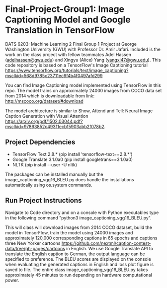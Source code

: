 # Final-Project-Group1: Image Captioning Model and Google Translation in TensorFlow
DATS 6203: Machine Learning 2 Final Group 1 Project at George Washington University (GWU) with Professor Dr. Amir Jafari. Included is the work on the class project with fellow teammates Adel Hassen (adelhassen@gwu.edu) and Xingyu (Alice) Yang (yangxi47@gwu.edu). This code repository is based on a TensorFlow's Image Captioning tutorial <https://www.tensorflow.org/tutorials/text/image_captioning?msclkid=568d9785c23711ec9f4b4f0497afd299>

You can find Image Captioning model implemented using TensorFlow in this repo. The model trains on approximately 24000 images from COCO data set from 2014 which is downloadable from link: http://mscoco.org/dataset/#download

The model architecture is similar to Show, Attend and Tell: Neural Image Caption Generation with Visual Attention <https://arxiv.org/pdf/1502.03044.pdf?msclkid=97863852c49311ecb15903abb2f078b2>.


## Project Dependencies
  * TensorFlow Text 2.8.* (pip install 'tensorflow-text==2.8.*')
  * Google Translate 3.1.0a0 (pip install googletrans==3.1.0a0)
  * NLTK (pip install --user -U nltk)

The packages can be installed manually but the image_captioning_vgg16_BLEU.py does handle the installations automatically using os.system commands.

## Run Project Instructions
Navigate to Code directory and on a console with Python executables type in the following command "python3 image_captioning_vgg16_BLEU.py". 

This will class will download images from 2014 COCO dataset, build the model in TensorFlow, train the model using 24000 images and approximately 120,000 corresponding captions in 65 epochs and captions three New Yorker cartoons <https://github.com/nextml/caption-contest-data/tree/gh-pages/cartoons> in English. We use Google Translate API to translate the English caption to German, the output language can be specified to preference. The BLEU scores are displayed on the console when evaluating the generated captions in English and loss plot figure is saved to file. The entire class image_captioning_vgg16_BLEU.py takes approximately 45 minutes to run depending on hardware computational power.  
